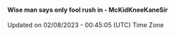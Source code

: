 #### Wise man says only fool rush in - McKidKneeKaneSir
Updated on 02/08/2023 - 00:45:05 (UTC) Time Zone
